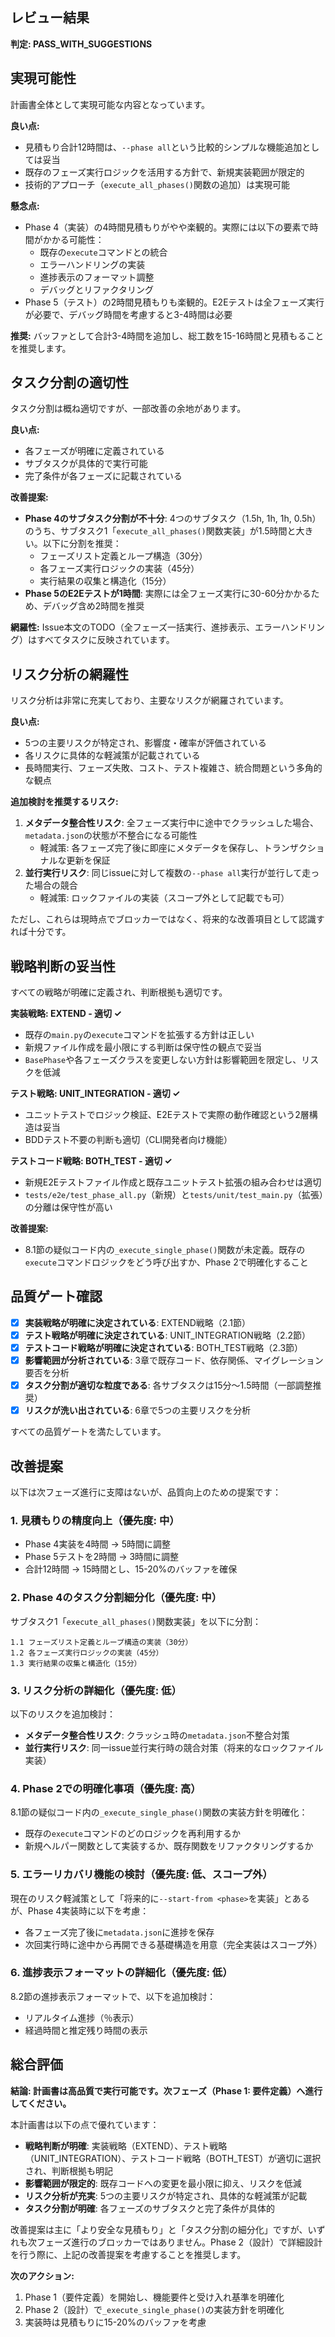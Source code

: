 ## レビュー結果

**判定: PASS_WITH_SUGGESTIONS**

## 実現可能性

計画書全体として実現可能な内容となっています。

**良い点:**
- 見積もり合計12時間は、`--phase all`という比較的シンプルな機能追加としては妥当
- 既存のフェーズ実行ロジックを活用する方針で、新規実装範囲が限定的
- 技術的アプローチ（`execute_all_phases()`関数の追加）は実現可能

**懸念点:**
- Phase 4（実装）の4時間見積もりがやや楽観的。実際には以下の要素で時間がかかる可能性：
  - 既存の`execute`コマンドとの統合
  - エラーハンドリングの実装
  - 進捗表示のフォーマット調整
  - デバッグとリファクタリング
- Phase 5（テスト）の2時間見積もりも楽観的。E2Eテストは全フェーズ実行が必要で、デバッグ時間を考慮すると3-4時間は必要

**推奨:** バッファとして合計3-4時間を追加し、総工数を15-16時間と見積もることを推奨します。

## タスク分割の適切性

タスク分割は概ね適切ですが、一部改善の余地があります。

**良い点:**
- 各フェーズが明確に定義されている
- サブタスクが具体的で実行可能
- 完了条件が各フェーズに記載されている

**改善提案:**
- **Phase 4のサブタスク分割が不十分**: 4つのサブタスク（1.5h, 1h, 1h, 0.5h）のうち、サブタスク1「`execute_all_phases()`関数実装」が1.5時間と大きい。以下に分割を推奨：
  - フェーズリスト定義とループ構造（30分）
  - 各フェーズ実行ロジックの実装（45分）
  - 実行結果の収集と構造化（15分）
- **Phase 5のE2Eテストが1時間**: 実際には全フェーズ実行に30-60分かかるため、デバッグ含め2時間を推奨

**網羅性:** Issue本文のTODO（全フェーズ一括実行、進捗表示、エラーハンドリング）はすべてタスクに反映されています。

## リスク分析の網羅性

リスク分析は非常に充実しており、主要なリスクが網羅されています。

**良い点:**
- 5つの主要リスクが特定され、影響度・確率が評価されている
- 各リスクに具体的な軽減策が記載されている
- 長時間実行、フェーズ失敗、コスト、テスト複雑さ、統合問題という多角的な観点

**追加検討を推奨するリスク:**
1. **メタデータ整合性リスク**: 全フェーズ実行中に途中でクラッシュした場合、`metadata.json`の状態が不整合になる可能性
   - 軽減策: 各フェーズ完了後に即座にメタデータを保存し、トランザクショナルな更新を保証
2. **並行実行リスク**: 同じissueに対して複数の`--phase all`実行が並行して走った場合の競合
   - 軽減策: ロックファイルの実装（スコープ外として記載でも可）

ただし、これらは現時点でブロッカーではなく、将来的な改善項目として認識すれば十分です。

## 戦略判断の妥当性

すべての戦略が明確に定義され、判断根拠も適切です。

**実装戦略: EXTEND - 適切 ✓**
- 既存の`main.py`の`execute`コマンドを拡張する方針は正しい
- 新規ファイル作成を最小限にする判断は保守性の観点で妥当
- `BasePhase`や各フェーズクラスを変更しない方針は影響範囲を限定し、リスクを低減

**テスト戦略: UNIT_INTEGRATION - 適切 ✓**
- ユニットテストでロジック検証、E2Eテストで実際の動作確認という2層構造は妥当
- BDDテスト不要の判断も適切（CLI開発者向け機能）

**テストコード戦略: BOTH_TEST - 適切 ✓**
- 新規E2Eテストファイル作成と既存ユニットテスト拡張の組み合わせは適切
- `tests/e2e/test_phase_all.py`（新規）と`tests/unit/test_main.py`（拡張）の分離は保守性が高い

**改善提案:**
- 8.1節の疑似コード内の`_execute_single_phase()`関数が未定義。既存の`execute`コマンドロジックをどう呼び出すか、Phase 2で明確化すること

## 品質ゲート確認

- [x] **実装戦略が明確に決定されている**: EXTEND戦略（2.1節）
- [x] **テスト戦略が明確に決定されている**: UNIT_INTEGRATION戦略（2.2節）
- [x] **テストコード戦略が明確に決定されている**: BOTH_TEST戦略（2.3節）
- [x] **影響範囲が分析されている**: 3章で既存コード、依存関係、マイグレーション要否を分析
- [x] **タスク分割が適切な粒度である**: 各サブタスクは15分～1.5時間（一部調整推奨）
- [x] **リスクが洗い出されている**: 6章で5つの主要リスクを分析

すべての品質ゲートを満たしています。

## 改善提案

以下は次フェーズ進行に支障はないが、品質向上のための提案です：

### 1. 見積もりの精度向上（優先度: 中）
- Phase 4実装を4時間 → 5時間に調整
- Phase 5テストを2時間 → 3時間に調整
- 合計12時間 → 15時間とし、15-20%のバッファを確保

### 2. Phase 4のタスク分割細分化（優先度: 中）
サブタスク1「`execute_all_phases()`関数実装」を以下に分割：
```
1.1 フェーズリスト定義とループ構造の実装（30分）
1.2 各フェーズ実行ロジックの実装（45分）
1.3 実行結果の収集と構造化（15分）
```

### 3. リスク分析の詳細化（優先度: 低）
以下のリスクを追加検討：
- **メタデータ整合性リスク**: クラッシュ時の`metadata.json`不整合対策
- **並行実行リスク**: 同一issue並行実行時の競合対策（将来的なロックファイル実装）

### 4. Phase 2での明確化事項（優先度: 高）
8.1節の疑似コード内の`_execute_single_phase()`関数の実装方針を明確化：
- 既存の`execute`コマンドのどのロジックを再利用するか
- 新規ヘルパー関数として実装するか、既存関数をリファクタリングするか

### 5. エラーリカバリ機能の検討（優先度: 低、スコープ外）
現在のリスク軽減策として「将来的に`--start-from <phase>`を実装」とあるが、Phase 4実装時に以下を考慮：
- 各フェーズ完了後に`metadata.json`に進捗を保存
- 次回実行時に途中から再開できる基礎構造を用意（完全実装はスコープ外）

### 6. 進捗表示フォーマットの詳細化（優先度: 低）
8.2節の進捗表示フォーマットで、以下を追加検討：
- リアルタイム進捗（％表示）
- 経過時間と推定残り時間の表示

## 総合評価

**結論: 計画書は高品質で実行可能です。次フェーズ（Phase 1: 要件定義）へ進行してください。**

本計画書は以下の点で優れています：
- **戦略判断が明確**: 実装戦略（EXTEND）、テスト戦略（UNIT_INTEGRATION）、テストコード戦略（BOTH_TEST）が適切に選択され、判断根拠も明記
- **影響範囲が限定的**: 既存コードへの変更を最小限に抑え、リスクを低減
- **リスク分析が充実**: 5つの主要リスクが特定され、具体的な軽減策が記載
- **タスク分割が明確**: 各フェーズのサブタスクと完了条件が具体的

改善提案は主に「より安全な見積もり」と「タスク分割の細分化」ですが、いずれも次フェーズ進行のブロッカーではありません。Phase 2（設計）で詳細設計を行う際に、上記の改善提案を考慮することを推奨します。

**次のアクション:**
1. Phase 1（要件定義）を開始し、機能要件と受け入れ基準を明確化
2. Phase 2（設計）で`_execute_single_phase()`の実装方針を明確化
3. 実装時は見積もりに15-20%のバッファを考慮